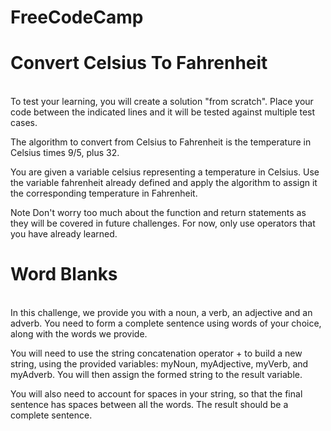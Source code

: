 # FreeCodeCamp
<b><h1>Convert Celsius To Fahrenheit</h1></b>
<br/>
To test your learning, you will create a solution "from scratch". Place your code between the indicated lines and it will be tested against multiple test cases.

The algorithm to convert from Celsius to Fahrenheit is the temperature in Celsius times 9/5, plus 32.

You are given a variable celsius representing a temperature in Celsius. Use the variable fahrenheit already defined and apply the algorithm to assign it the corresponding temperature in Fahrenheit.

Note
Don't worry too much about the function and return statements as they will be covered in future challenges. For now, only use operators that you have already learned.
<br/>
<b><h1>Word Blanks</h1></b>
<br/>
In this challenge, we provide you with a noun, a verb, an adjective and an adverb. You need to form a complete sentence using words of your choice, along with the words we provide.

You will need to use the string concatenation operator + to build a new string, using the provided variables: myNoun, myAdjective, myVerb, and myAdverb. You will then assign the formed string to the result variable.

You will also need to account for spaces in your string, so that the final sentence has spaces between all the words. The result should be a complete sentence.

